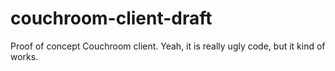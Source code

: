 # couchroom-client-draft
Proof of concept Couchroom client. Yeah, it is really ugly code, but it kind of works.
